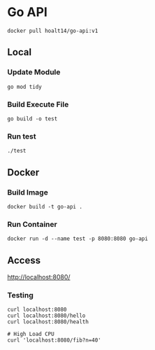 # Go API

```shell
docker pull hoalt14/go-api:v1
```

## Local

### Update Module

```shell
go mod tidy
```

### Build Execute File

```shell
go build -o test
```

### Run test

```shell
./test
```

## Docker

### Build Image

```shell
docker build -t go-api .
```

### Run Container

```shell
docker run -d --name test -p 8080:8080 go-api
```

## Access

[http://localhost:8080/](http://localhost:8080/)

### Testing

```shell
curl localhost:8080
curl localhost:8080/hello
curl localhost:8080/health

# High Load CPU
curl 'localhost:8080/fib?n=40'
```
